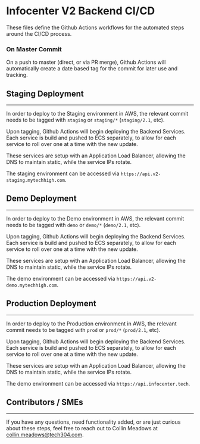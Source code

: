 # Infocenter V2 Backend CI/CD

These files define the Github Actions workflows for the automated steps around the CI/CD process.

### On Master Commit

On a push to master (direct, or via PR merge), Github Actions will automatically create a date based tag for the commit for later use and tracking.

## Staging Deployment
---

In order to deploy to the Staging environment in AWS, the relevant commit needs to be tagged with `staging` or `staging/*` (`staging/2.1`, etc).

Upon tagging, Github Actions will begin deploying the Backend Services. Each service is build and pushed to ECS separately, to allow for each service to roll over one at a time with the new update.

These services are setup with an Application Load Balancer, allowing the DNS to maintain static, while the service IPs rotate.

The staging environment can be accessed via `https://api.v2-staging.mytechhigh.com`.

## Demo Deployment
---

In order to deploy to the Demo environment in AWS, the relevant commit needs to be tagged with `demo` or `demo/*` (`demo/2.1`, etc).

Upon tagging, Github Actions will begin deploying the Backend Services. Each service is build and pushed to ECS separately, to allow for each service to roll over one at a time with the new update.

These services are setup with an Application Load Balancer, allowing the DNS to maintain static, while the service IPs rotate.

The demo environment can be accessed via `https://api.v2-demo.mytechhigh.com`.

## Production Deployment
---

In order to deploy to the Production environment in AWS, the relevant commit needs to be tagged with `prod` or `prod/*` (`prod/2.1`, etc).

Upon tagging, Github Actions will begin deploying the Backend Services. Each service is build and pushed to ECS separately, to allow for each service to roll over one at a time with the new update.

These services are setup with an Application Load Balancer, allowing the DNS to maintain static, while the service IPs rotate.

The demo environment can be accessed via `https://api.infocenter.tech`.

## Contributors / SMEs
---

If you have any questions, need functionality added, or are just curious about these steps, feel free to reach out to Collin Meadows at collin.meadows@tech304.com.